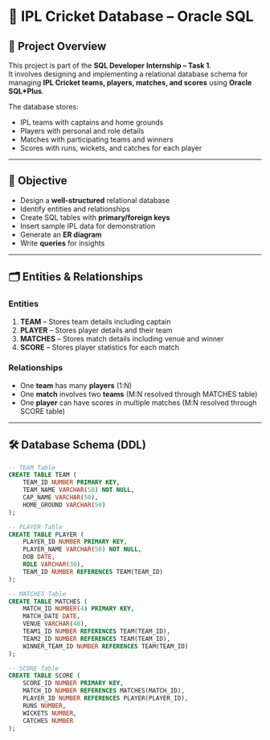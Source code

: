 # 🏏 IPL Cricket Database – Oracle SQL

## 📌 Project Overview
This project is part of the **SQL Developer Internship – Task 1**.  
It involves designing and implementing a relational database schema for managing **IPL Cricket teams, players, matches, and scores** using **Oracle SQL\*Plus**.

The database stores:
- IPL teams with captains and home grounds
- Players with personal and role details
- Matches with participating teams and winners
- Scores with runs, wickets, and catches for each player

---

## 🎯 Objective
- Design a **well-structured** relational database
- Identify entities and relationships
- Create SQL tables with **primary/foreign keys**
- Insert sample IPL data for demonstration
- Generate an **ER diagram**
- Write **queries** for insights

---

## 🗂 Entities & Relationships

### **Entities**
1. **TEAM** – Stores team details including captain
2. **PLAYER** – Stores player details and their team
3. **MATCHES** – Stores match details including venue and winner
4. **SCORE** – Stores player statistics for each match

### **Relationships**
- One **team** has many **players** (1:N)
- One **match** involves two **teams** (M:N resolved through MATCHES table)
- One **player** can have scores in multiple matches (M:N resolved through SCORE table)

---

## 🛠 Database Schema (DDL)

```sql
-- TEAM Table
CREATE TABLE TEAM (
    TEAM_ID NUMBER PRIMARY KEY,
    TEAM_NAME VARCHAR(50) NOT NULL,
    CAP_NAME VARCHAR(50),
    HOME_GROUND VARCHAR(50)
);

-- PLAYER Table
CREATE TABLE PLAYER (
    PLAYER_ID NUMBER PRIMARY KEY,
    PLAYER_NAME VARCHAR(50) NOT NULL,
    DOB DATE,
    ROLE VARCHAR(30),
    TEAM_ID NUMBER REFERENCES TEAM(TEAM_ID)
);

-- MATCHES Table
CREATE TABLE MATCHES (
    MATCH_ID NUMBER(4) PRIMARY KEY,
    MATCH_DATE DATE,
    VENUE VARCHAR(40),
    TEAM1_ID NUMBER REFERENCES TEAM(TEAM_ID),
    TEAM2_ID NUMBER REFERENCES TEAM(TEAM_ID),
    WINNER_TEAM_ID NUMBER REFERENCES TEAM(TEAM_ID)
);

-- SCORE Table
CREATE TABLE SCORE (
    SCORE_ID NUMBER PRIMARY KEY,
    MATCH_ID NUMBER REFERENCES MATCHES(MATCH_ID),
    PLAYER_ID NUMBER REFERENCES PLAYER(PLAYER_ID),
    RUNS NUMBER,
    WICKETS NUMBER,
    CATCHES NUMBER
);
